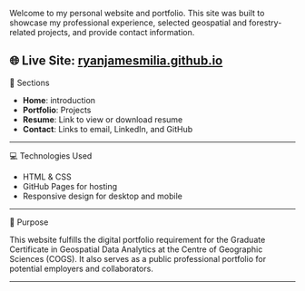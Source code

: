 Welcome to my personal website and portfolio. This site was built to showcase my professional experience, selected geospatial and forestry-related projects, and provide contact information.

🌐 **Live Site**: [ryanjamesmilia.github.io](https://ryanjamesmilia.github.io)
---

📁 Sections

- **Home**: introduction
- **Portfolio**: Projects
- **Resume**: Link to view or download resume
- **Contact**: Links to email, LinkedIn, and GitHub

---

💻 Technologies Used

- HTML & CSS
- GitHub Pages for hosting
- Responsive design for desktop and mobile

---

🔅 Purpose

This website fulfills the digital portfolio requirement for the Graduate Certificate in Geospatial Data Analytics at the Centre of Geographic Sciences (COGS). It also serves as a public professional portfolio for potential employers and collaborators.

---
